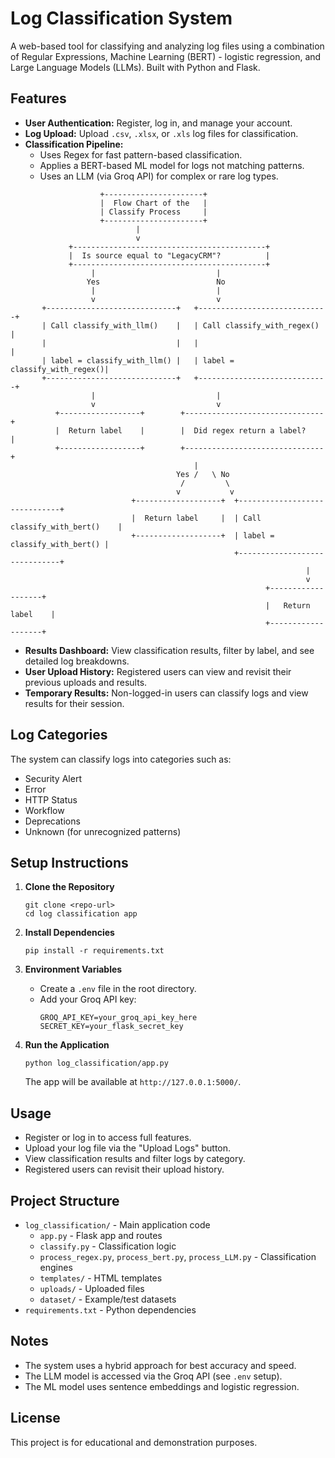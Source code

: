 # Log Classification System

A web-based tool for classifying and analyzing log files using a combination of Regular Expressions, Machine Learning (BERT) - logistic regression, and Large Language Models (LLMs). Built with Python and Flask.

## Features

- **User Authentication:** Register, log in, and manage your account.
- **Log Upload:** Upload `.csv`, `.xlsx`, or `.xls` log files for classification.
- **Classification Pipeline:**
  - Uses Regex for fast pattern-based classification.
  - Applies a BERT-based ML model for logs not matching patterns.
  - Uses an LLM (via Groq API) for complex or rare log types.


```
                    +----------------------+  
                    |  Flow Chart of the   |  
                    | Classify Process     |  
                    +----------------------+  
                            |  
                            v  
             +-------------------------------------------+  
             |  Is source equal to "LegacyCRM"?          |  
             +-------------------------------------------+  
                  |                           |  
                 Yes                          No  
                  |                           |  
                  v                           v  
       +-----------------------------+   +-----------------------------+  
       | Call classify_with_llm()    |   | Call classify_with_regex()  |  
       |                             |   |                             |  
       | label = classify_with_llm() |   | label = classify_with_regex()|  
       +-----------------------------+   +-----------------------------+  
                  |                           |  
                  v                           v  
          +------------------+        +-------------------------------+  
          |  Return label    |        |  Did regex return a label?    |  
          +------------------+        +-------------------------------+  
                                         |  
                                     Yes /   \ No  
                                      /         \  
                                     v           v  
                           +-------------------+  +------------------------------+  
                           |  Return label     |  | Call classify_with_bert()    |  
                           +-------------------+  | label = classify_with_bert() |  
                                                  +------------------------------+  
                                                                  |  
                                                                  v  
                                                         +-------------------+  
                                                         |   Return label    |  
                                                         +-------------------+  
```

- **Results Dashboard:** View classification results, filter by label, and see detailed log breakdowns.
- **User Upload History:** Registered users can view and revisit their previous uploads and results.
- **Temporary Results:** Non-logged-in users can classify logs and view results for their session.

## Log Categories

The system can classify logs into categories such as:
- Security Alert
- Error
- HTTP Status
- Workflow
- Deprecations
- Unknown (for unrecognized patterns)

## Setup Instructions

1. **Clone the Repository**
   ```
   git clone <repo-url>
   cd log classification app
   ```

2. **Install Dependencies**
   ```
   pip install -r requirements.txt
   ```

3. **Environment Variables**
   - Create a `.env` file in the root directory.
   - Add your Groq API key:
     ```
     GROQ_API_KEY=your_groq_api_key_here
     SECRET_KEY=your_flask_secret_key
     ```

4. **Run the Application**
   ```
   python log_classification/app.py
   ```
   The app will be available at `http://127.0.0.1:5000/`.

## Usage

- Register or log in to access full features.
- Upload your log file via the "Upload Logs" button.
- View classification results and filter logs by category.
- Registered users can revisit their upload history.

## Project Structure

- `log_classification/` - Main application code
  - `app.py` - Flask app and routes
  - `classify.py` - Classification logic
  - `process_regex.py`, `process_bert.py`, `process_LLM.py` - Classification engines
  - `templates/` - HTML templates
  - `uploads/` - Uploaded files
  - `dataset/` - Example/test datasets
- `requirements.txt` - Python dependencies

## Notes

- The system uses a hybrid approach for best accuracy and speed.
- The LLM model is accessed via the Groq API (see `.env` setup).
- The ML model uses sentence embeddings and logistic regression.

## License

This project is for educational and demonstration purposes.
